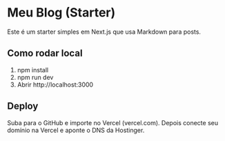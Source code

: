 # Meu Blog (Starter)

Este é um starter simples em Next.js que usa Markdown para posts.

## Como rodar local
1. npm install
2. npm run dev
3. Abrir http://localhost:3000

## Deploy
Suba para o GitHub e importe no Vercel (vercel.com). Depois conecte seu domínio na Vercel e aponte o DNS da Hostinger.
